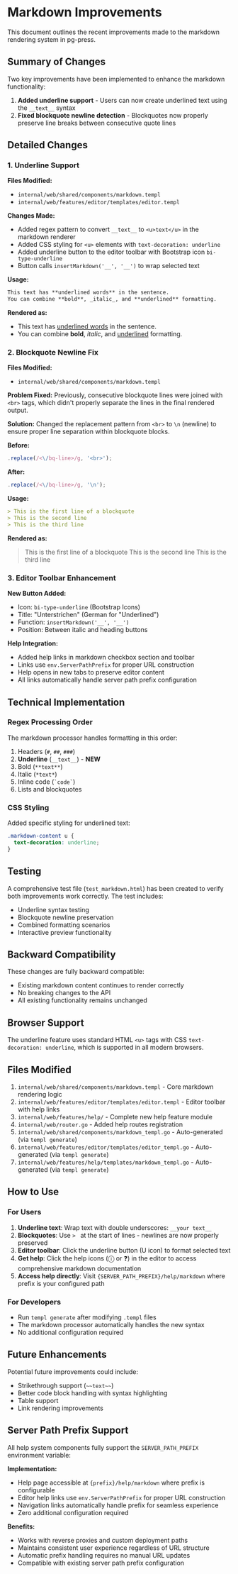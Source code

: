 # Markdown Improvements

This document outlines the recent improvements made to the markdown rendering system in pg-press.

## Summary of Changes

Two key improvements have been implemented to enhance the markdown functionality:

1. **Added underline support** - Users can now create underlined text using the `__text__` syntax
2. **Fixed blockquote newline detection** - Blockquotes now properly preserve line breaks between consecutive quote lines

## Detailed Changes

### 1. Underline Support

**Files Modified:**

- `internal/web/shared/components/markdown.templ`
- `internal/web/features/editor/templates/editor.templ`

**Changes Made:**

- Added regex pattern to convert `__text__` to `<u>text</u>` in the markdown renderer
- Added CSS styling for `<u>` elements with `text-decoration: underline`
- Added underline button to the editor toolbar with Bootstrap icon `bi-type-underline`
- Button calls `insertMarkdown('__', '__')` to wrap selected text

**Usage:**

```markdown
This text has **underlined words** in the sentence.
You can combine **bold**, _italic_, and **underlined** formatting.
```

**Rendered as:**

- This text has <u>underlined words</u> in the sentence.
- You can combine **bold**, _italic_, and <u>underlined</u> formatting.

### 2. Blockquote Newline Fix

**Files Modified:**

- `internal/web/shared/components/markdown.templ`

**Problem Fixed:**
Previously, consecutive blockquote lines were joined with `<br>` tags, which didn't properly separate the lines in the final rendered output.

**Solution:**
Changed the replacement pattern from `<br>` to `\n` (newline) to ensure proper line separation within blockquote blocks.

**Before:**

```javascript
.replace(/<\/bq-line>/g, '<br>');
```

**After:**

```javascript
.replace(/<\/bq-line>/g, '\n');
```

**Usage:**

```markdown
> This is the first line of a blockquote
> This is the second line
> This is the third line
```

**Rendered as:**

> This is the first line of a blockquote
> This is the second line
> This is the third line

### 3. Editor Toolbar Enhancement

**New Button Added:**

- Icon: `bi-type-underline` (Bootstrap Icons)
- Title: "Unterstrichen" (German for "Underlined")
- Function: `insertMarkdown('__', '__')`
- Position: Between italic and heading buttons

**Help Integration:**

- Added help links in markdown checkbox section and toolbar
- Links use `env.ServerPathPrefix` for proper URL construction
- Help opens in new tabs to preserve editor content
- All links automatically handle server path prefix configuration

## Technical Implementation

### Regex Processing Order

The markdown processor handles formatting in this order:

1. Headers (`#`, `##`, `###`)
2. **Underline** (`__text__`) - **NEW**
3. Bold (`**text**`)
4. Italic (`*text*`)
5. Inline code (`` `code` ``)
6. Lists and blockquotes

### CSS Styling

Added specific styling for underlined text:

```css
.markdown-content u {
  text-decoration: underline;
}
```

## Testing

A comprehensive test file (`test_markdown.html`) has been created to verify both improvements work correctly. The test includes:

- Underline syntax testing
- Blockquote newline preservation
- Combined formatting scenarios
- Interactive preview functionality

## Backward Compatibility

These changes are fully backward compatible:

- Existing markdown content continues to render correctly
- No breaking changes to the API
- All existing functionality remains unchanged

## Browser Support

The underline feature uses standard HTML `<u>` tags with CSS `text-decoration: underline`, which is supported in all modern browsers.

## Files Modified

1. `internal/web/shared/components/markdown.templ` - Core markdown rendering logic
2. `internal/web/features/editor/templates/editor.templ` - Editor toolbar with help links
3. `internal/web/features/help/` - Complete new help feature module
4. `internal/web/router.go` - Added help routes registration
5. `internal/web/shared/components/markdown_templ.go` - Auto-generated (via `templ generate`)
6. `internal/web/features/editor/templates/editor_templ.go` - Auto-generated (via `templ generate`)
7. `internal/web/features/help/templates/markdown_templ.go` - Auto-generated (via `templ generate`)

## How to Use

### For Users

1. **Underline text**: Wrap text with double underscores: `__your text__`
2. **Blockquotes**: Use `> ` at the start of lines - newlines are now properly preserved
3. **Editor toolbar**: Click the underline button (U icon) to format selected text
4. **Get help**: Click the help icons (ⓘ or ❓) in the editor to access comprehensive markdown documentation
5. **Access help directly**: Visit `{SERVER_PATH_PREFIX}/help/markdown` where prefix is your configured path

### For Developers

- Run `templ generate` after modifying `.templ` files
- The markdown processor automatically handles the new syntax
- No additional configuration required

## Future Enhancements

Potential future improvements could include:

- Strikethrough support (`~~text~~`)
- Better code block handling with syntax highlighting
- Table support
- Link rendering improvements

## Server Path Prefix Support

All help system components fully support the `SERVER_PATH_PREFIX` environment variable:

**Implementation:**

- Help page accessible at `{prefix}/help/markdown` where prefix is configurable
- Editor help links use `env.ServerPathPrefix` for proper URL construction
- Navigation links automatically handle prefix for seamless experience
- Zero additional configuration required

**Benefits:**

- Works with reverse proxies and custom deployment paths
- Maintains consistent user experience regardless of URL structure
- Automatic prefix handling requires no manual URL updates
- Compatible with existing server path prefix configuration
